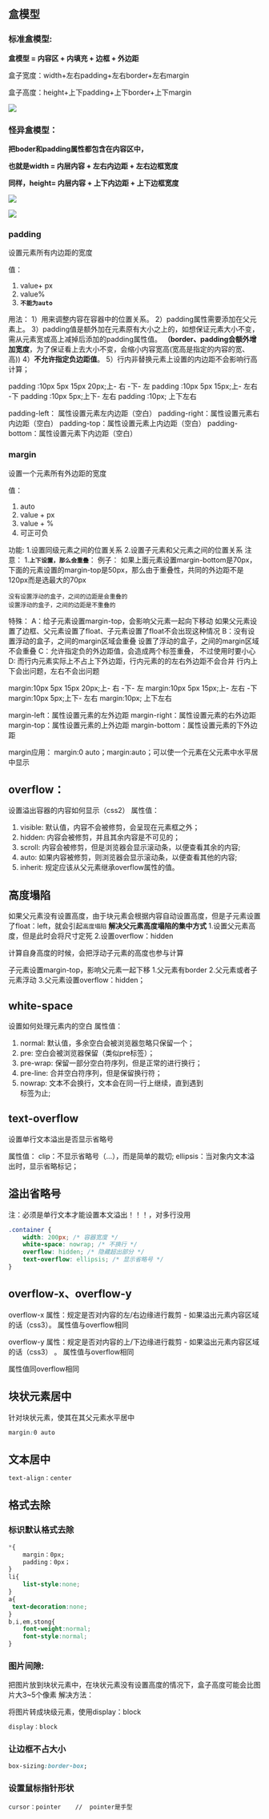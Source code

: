 ## 盒模型

### 标准盒模型:

**盒模型 = 内容区 +  内填充   +   边框   +    外边距**

盒子宽度：width+左右padding+左右border+左右margin

盒子高度：height+上下padding+上下border+上下margin

![](E:\Blog\Myblog\docs\01.前端\05.CSS基础\20img\图片4.png)

### 怪异盒模型：

**把boder和padding属性都包含在内容区中，**

**也就是width  = 内层内容  + 左右内边距 + 左右边框宽度**

**同样，height= 内层内容  + 上下内边距 + 上下边框宽度**

![](20img\图片1.png)



![](20img\图片2.png)

### padding

设置元素所有内边距的宽度

值：

1. value+ px
2.  value%
3. **`不能为auto`**

用法：
      1）用来调整内容在容器中的位置关系。
      2）padding属性需要添加在父元素上。	
      3）padding值是额外加在元素原有大小之上的，如想保证元素大小不变，需从元素宽或高上减掉后添加的padding属性值。
**（border、padding会额外增加宽度**，为了保证看上去大小不变，会缩小内容宽高(宽高是指定的内容的宽、高))
      4）**不允许指定负边距值**。
      5）行内非替换元素上设置的内边距不会影响行高计算；

padding :10px 5px 15px 20px;上- 右 -下- 左
padding :10px 5px 15px;上- 左右 -下
padding :10px 5px;上下- 左右
padding :10px; 上下左右

padding-left： 属性设置元素左内边距（空白）
padding-right：属性设置元素右内边距（空白）
padding-top：属性设置元素上内边距（空白）
padding-bottom：属性设置元素下内边距（空白）

### margin

设置一个元素所有外边距的宽度

值：

1. auto
2.  value + px
3.  value + %
4.  可正可负

功能:	
	1.设置同级元素之间的位置关系
	2.设置子元素和父元素之间的位置关系
注意：
	1.**`上下设置，那么会重叠`**：
	例子：
		如果上面元素设置margin-bottom是70px，下面的元素设置的margin-top是50px，那么由于重叠性，共同的外边距不是120px而是选最大的70px

    没有设置浮动的盒子，之间的边距是会重叠的
    设置浮动的盒子，之间的边距是不重叠的

特殊：
A：给子元素设置margin-top，会影响父元素一起向下移动
	如果父元素设置了边框、父元素设置了float、子元素设置了float不会出现这种情况
B：没有设置浮动的盒子，之间的margin区域会重叠
   设置了浮动的盒子，之间的margin区域不会重叠
C：允许指定负的外边距值，会造成两个标签重叠，  不过使用时要小心
D: 而行内元素实际上不占上下外边距，行内元素的的左右外边距不会合并
	行内上下会出问题，左右不会出问题

margin:10px 5px 15px 20px;上- 右 -下- 左
margin:10px 5px 15px;上- 左右 -下
margin:10px 5px;上下- 左右
margin:10px; 上下左右

margin-left：属性设置元素的左外边距
margin-right：属性设置元素的右外边距
margin-top：属性设置元素的上外边距
margin-bottom：属性设置元素的下外边距

margin应用：
margin:0 auto；margin:auto；可以使一个元素在父元素中水平居中显示

## overflow：

设置溢出容器的内容如何显示（css2）
  属性值：

1. visible: 默认值，内容不会被修剪，会呈现在元素框之外；
2. hidden:  内容会被修剪，并且其余内容是不可见的；
3. scroll:  内容会被修剪，但是浏览器会显示滚动条，以便查看其余的内容;
4. auto:    如果内容被修剪，则浏览器会显示滚动条，以便查看其他的内容;
5. inherit: 规定应该从父元素继承overflow属性的值。

## 高度塌陷

如果父元素没有设置高度，由于块元素会根据内容自动设置高度，但是子元素设置了float：left，就会引起`高度塌陷`
**解决父元素高度塌陷的集中方式**
    1.设置父元素高度，但是此时会将尺寸定死
    2.设置overflow：hidden    

计算自身高度的时候，会把浮动子元素的高度也参与计算

子元素设置margin-top，影响父元素一起下移
1.父元素有border
2.父元素或者子元素浮动
3.父元素设置overflow：hidden；

## white-space

设置如何处理元素内的空白
  属性值：    

1.  normal:   默认值，多余空白会被浏览器忽略只保留一个；
2. pre:      空白会被浏览器保留（类似pre标签）；
3. pre-wrap: 保留一部分空白符序列，但是正常的进行换行；
4. pre-line: 合并空白符序列，但是保留换行符；
5. nowrap:   文本不会换行，文本会在同一行上继续，直到遇到<br/>标签为止;

## text-overflow

设置单行文本溢出是否显示省略号

  属性值：
    clip：不显示省略号（...），而是简单的裁切;
    ellipsis：当对象内文本溢出时，显示省略标记；

## 溢出省略号

 注：必须是单行文本才能设置本文溢出！！！，对多行没用

```css
.container {
    width: 200px; /* 容器宽度 */
    white-space: nowrap; /* 不换行 */
    overflow: hidden; /* 隐藏超出部分 */
    text-overflow: ellipsis; /* 显示省略号 */
}
```

## overflow-x、overflow-y

overflow-x 属性：规定是否对内容的左/右边缘进行裁剪 - 如果溢出元素内容区域的话（css3）。
	属性值与overflow相同

overflow-y 属性：规定是否对内容的上/下边缘进行裁剪 - 如果溢出元素内容区域的话（css3） 。
	属性值与overflow相同

属性值同overflow相同

## 块状元素居中

针对块状元素，使其在其父元素水平居中

```css
margin:0 auto
```

## 文本居中

```css
text-align：center
```

## 格式去除

### 标识默认格式去除

```css
*{
    margin：0px;
    padding：0px；
}
li{
	list-style:none;
}
a{
 text-decoration:none;
}
b,i,em,stong{
    font-weight:normal;
    font-style:normal;
}
```

### 图片间隙:

把图片放到块状元素中，在块状元素没有设置高度的情况下，盒子高度可能会比图片大3~5个像素
解决方法：

将图片转成块级元素，使用display：block

```css
display：block
```

### 让边框不占大小

```css
box-sizing:border-box;
```

### 设置鼠标指针形状

```less
cursor：pointer    //  pointer是手型
```

